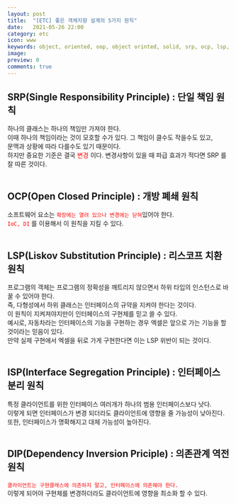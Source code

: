```yaml
---
layout: post
title:  "[ETC] 좋은 객체지향 설계의 5가지 원칙"
date:   2021-05-26 22:00
category: etc
icon: www
keywords: object, oriented, oop, object orinted, solid, srp, ocp, lsp, isp, dip
image: 
preview: 0
comments: true
---
```


## SRP(Single Responsibility Principle) : 단일 책임 원칙

하나의 클래스는 하나의 책임만 가져야 한다.<br>
이때 하나의 책임이라는 것이 모호할 수가 있다. 그 책임이 클수도 작을수도 있고, <br>
문맥과 상황에 따라 다를수도 있기 때문이다.<br>
하지만 중요한 기준은 결국 <span style="color:red">변경</span> 이다. 변경사항이 있을 때 파급 효과가 적다면 SRP 를 잘 따른 것이다.<br>
<br>

## OCP(Open Closed Principle) : 개방 폐쇄 원칙

소프트웨어 요소는 <span style="color:red">`확장에는 열려 있으나 변경에는 닫혀`</span>있어야 한다.<br>
<span style="color:red">`IoC, DI`</span> 를 이용해서 이 원칙을 지킬 수 있다.<br>
<br>

## LSP(Liskov Substitution Principle) : 리스코프 치환 원칙

프로그램의 객체는 프로그램의 정확성을 깨트리지 않으면서 하위 타입의 인스턴스로 바꿀 수 있어야 한다.<br>
즉, 다형성에서 하위 클래스는 인터페이스의 규약을 지켜야 한다는 것이다.<br>
이 원칙이 지켜져야지만이 인터페이스의 구현체를 믿고 쓸 수 있다.<br>
예시로, 자동차라는 인터페이스의 기능을 구현하는 경우 엑셀은 앞으로 가는 기능을 할 것이라는 믿음이 있다.<br>
만약 실제 구현에서 엑셀을 뒤로 가게 구현한다면 이는 LSP 위반이 되는 것이다.<br>
<br>

## ISP(Interface Segregation Principle) : 인터페이스 분리 원칙

특정 클라이언트를 위한 인터페이스 여러개가 하나의 범용 인터페이스보다 낫다.<br>
이렇게 되면 인터페이스가 변경 되더라도 클라이언트에 영향을 줄 가능성이 낮아진다.<br>
또한, 인터페이스가 명확해지고 대체 가능성이 높아진다.<br>
<br>

## DIP(Dependency Inversion Priciple) : 의존관계 역전 원칙

<span style="color:red">`클라이언트는 구현클래스에 의존하지 말고, 인터페이스에 의존해야 한다.`</span><br>
이렇게 되어야 구현체를 변경하더라도 클라이언트에 영향을 최소화 할 수 있다.